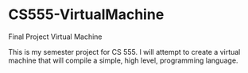 # CS555-VirtualMachine
Final Project Virtual Machine

This is my semester project for CS 555.  I will attempt to create a virtual machine that will compile a simple,
high level, programming language.
